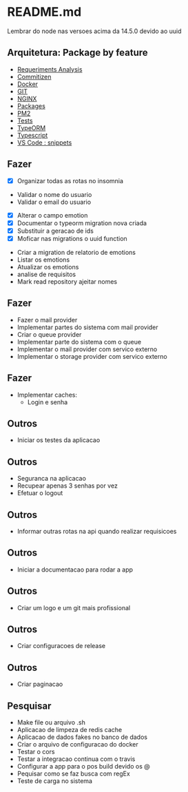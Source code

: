 # README.md

Lembrar do node nas versoes acima da 14.5.0 devido ao uuid

## Arquitetura: Package by feature

-   [Requeriments Analysis](documentation/requirements_analysis.md)
-   [Commitizen](documentation/commitizen.md)
-   [Docker](documentation/docker.md)
-   [GIT](documentation/git.md)
-   [NGINX](documentation/nginx.md)
-   [Packages](documentation/packages.md)
-   [PM2](documentation/pm2.md)
-   [Tests](documentation/tests.md)
-   [TypeORM](documentation/typeorm.md)
-   [Typescript](documentation/typescript.md)
-   [VS Code : snippets](documentation/vscode.md)

## Fazer

-   [x] Organizar todas as rotas no insomnia
-   Validar o nome do usuario
-   Validar o email do usuario
-   [x] Alterar o campo emotion
-   [x] Documentar o typeorm migration nova criada
-   [x] Substituir a geracao de ids
-   [x] Moficar nas migrations o uuid function
-   Criar a migration de relatorio de emotions
-   Listar os emotions
-   Atualizar os emotions
-   analise de requisitos
-   Mark read repository ajeitar nomes

## Fazer

-   Fazer o mail provider
-   Implementar partes do sistema com mail provider
-   Criar o queue provider
-   Implementar parte do sistema com o queue
-   Implementar o mail provider com servico externo
-   Implementar o storage provider com servico externo

## Fazer

-   Implementar caches:
    -   Login e senha

## Outros

-   Iniciar os testes da aplicacao

## Outros

-   Seguranca na aplicacao
-   Recupear apenas 3 senhas por vez
-   Efetuar o logout

## Outros

-   Informar outras rotas na api quando realizar requisicoes

## Outros

-   Iniciar a documentacao para rodar a app

## Outros

-   Criar um logo e um git mais profissional

## Outros

-   Criar configuracoes de release

## Outros

-   Criar paginacao

## Pesquisar

-   Make file ou arquivo .sh
-   Aplicacao de limpeza de redis cache
-   Aplicacao de dados fakes no banco de dados
-   Criar o arquivo de configuracao do docker
-   Testar o cors
-   Testar a integracao continua com o travis
-   Configurar a app para o pos build devido os @
-   Pequisar como se faz busca com regEx
-   Teste de carga no sistema
